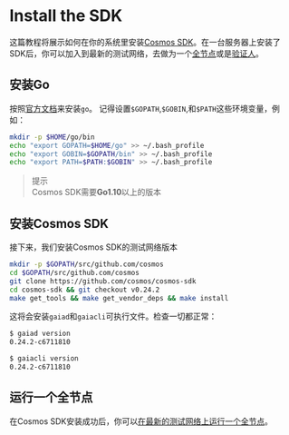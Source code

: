 # Install the SDK
这篇教程将展示如何在你的系统里安装[Cosmos SDK](https://cosmos.network/docs/sdk/overview.html)。在一台服务器上安装了SDK后，你可以加入到最新的测试网络，去做为一个[全节点](https://cosmos.network/docs/getting-started/full-node.html)或是[验证人](https://cosmos.network/docs/validators/validator-setup.html)。


## 安装Go
按照[官方文档](https://golang.org/doc/install)来安装`go`。 记得设置`$GOPATH`,`$GOBIN`,和`$PATH`这些环境变量，例如：

```bash
mkdir -p $HOME/go/bin
echo "export GOPATH=$HOME/go" >> ~/.bash_profile
echo "export GOBIN=$GOPATH/bin" >> ~/.bash_profile
echo "export PATH=$PATH:$GOBIN" >> ~/.bash_profile
```

> 提示  
Cosmos SDK需要**Go1.10**以上的版本

## 安装Cosmos SDK
接下来，我们安装Cosmos SDK的测试网络版本

```bash
mkdir -p $GOPATH/src/github.com/cosmos
cd $GOPATH/src/github.com/cosmos
git clone https://github.com/cosmos/cosmos-sdk
cd cosmos-sdk && git checkout v0.24.2
make get_tools && make get_vendor_deps && make install
```

这将会安装`gaiad`和`gaiacli`可执行文件。检查一切都正常：

```bash
$ gaiad version
0.24.2-c6711810

$ gaiacli version
0.24.2-c6711810
```

## 运行一个全节点
在Cosmos SDK安装成功后，你可以[在最新的测试网络上运行一个全节点](https://cosmos.network/docs/getting-started/full-node.html)。